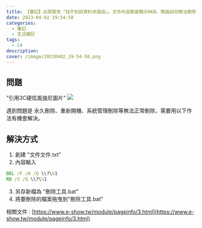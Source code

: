```yaml
---
title: 【筆記】出現警告「找不到該資料夾路徑」，文件內容都是顯示0KB，無論如何無法刪除
date: 2023-04-02 19:54:58
categories: 
  - 筆記 
  - 生活雜記
tags: 
  - C#
description:
cover: /image/20230402_19-54-58.png
---
```

## 問題
"引用3C硬炫風強尼圖片"
![](/image/20230402_19-54-58.png)

遇到問題是 永久刪除、重新開機、系統管理刪除等無法正常刪除，需要用以下作法有機會解決。

## 解決方式
1. 創建 "文件文件.txt"
2. 內容輸入
```bat
DEL /F /A /Q \\?\%1
RD /S /Q \\?\%1
```
3. 另存新檔為 "刪除工具.bat"
4. 將要刪除的檔案拖曳到"刪除工具.bat"


相關文件 : [https://www.e-show.tw/module/pageinfo/3.html](https://www.e-show.tw/module/pageinfo/3.html)
